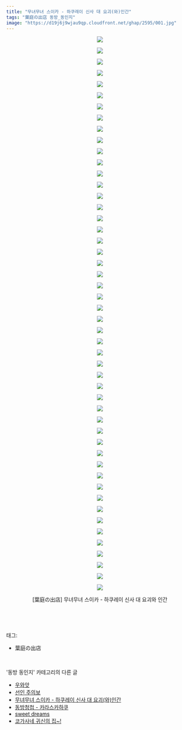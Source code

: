 ```yaml
---
title: "무녀무녀 스이카 - 하쿠레이 신사 대 요괴(와)인간"
tags: "葉庭の出店 동방_동인지"
image: "https://d19j6j9wjau9qp.cloudfront.net/ghap/2595/001.jpg"
---
```

<div class="article">
<p style="text-align: center; clear: none; float: none;"><img src="{{ site.imgserver8 }}/ghap/2595/001.jpg"/></p>
<p style="text-align: center; clear: none; float: none;"><img src="{{ site.imgserver8 }}/ghap/2595/002.jpg"/></p>
<p style="text-align: center; clear: none; float: none;"><img src="{{ site.imgserver8 }}/ghap/2595/003.jpg"/></p>
<p style="text-align: center; clear: none; float: none;"><img src="{{ site.imgserver8 }}/ghap/2595/004.jpg"/></p>
<p style="text-align: center; clear: none; float: none;"><img src="{{ site.imgserver8 }}/ghap/2595/005.jpg"/></p>
<p style="text-align: center; clear: none; float: none;"><img src="{{ site.imgserver8 }}/ghap/2595/006.jpg"/></p>
<p style="text-align: center; clear: none; float: none;"><img src="{{ site.imgserver8 }}/ghap/2595/007.jpg"/></p>
<p style="text-align: center; clear: none; float: none;"><img src="{{ site.imgserver8 }}/ghap/2595/008.jpg"/></p>
<p style="text-align: center; clear: none; float: none;"><img src="{{ site.imgserver8 }}/ghap/2595/009.jpg"/></p>
<p style="text-align: center; clear: none; float: none;"><img src="{{ site.imgserver8 }}/ghap/2595/010.jpg"/></p>
<p style="text-align: center; clear: none; float: none;"><img src="{{ site.imgserver8 }}/ghap/2595/011.jpg"/></p>
<p style="text-align: center; clear: none; float: none;"><img src="{{ site.imgserver8 }}/ghap/2595/012.jpg"/></p>
<p style="text-align: center; clear: none; float: none;"><img src="{{ site.imgserver8 }}/ghap/2595/013.jpg"/></p>
<p style="text-align: center; clear: none; float: none;"><img src="{{ site.imgserver8 }}/ghap/2595/014.jpg"/></p>
<p style="text-align: center; clear: none; float: none;"><img src="{{ site.imgserver8 }}/ghap/2595/015.jpg"/></p>
<p style="text-align: center; clear: none; float: none;"><img src="{{ site.imgserver8 }}/ghap/2595/016.jpg"/></p>
<p style="text-align: center; clear: none; float: none;"><img src="{{ site.imgserver8 }}/ghap/2595/017.jpg"/></p>
<p style="text-align: center; clear: none; float: none;"><img src="{{ site.imgserver8 }}/ghap/2595/018.jpg"/></p>
<p style="text-align: center; clear: none; float: none;"><img src="{{ site.imgserver8 }}/ghap/2595/019.jpg"/></p>
<p style="text-align: center; clear: none; float: none;"><img src="{{ site.imgserver8 }}/ghap/2595/020.jpg"/></p>
<p style="text-align: center; clear: none; float: none;"><img src="{{ site.imgserver8 }}/ghap/2595/021.jpg"/></p>
<p style="text-align: center; clear: none; float: none;"><img src="{{ site.imgserver8 }}/ghap/2595/022.jpg"/></p>
<p style="text-align: center; clear: none; float: none;"><img src="{{ site.imgserver8 }}/ghap/2595/023.jpg"/></p>
<p style="text-align: center; clear: none; float: none;"><img src="{{ site.imgserver8 }}/ghap/2595/024.jpg"/></p>
<p style="text-align: center; clear: none; float: none;"><img src="{{ site.imgserver8 }}/ghap/2595/025.jpg"/></p>
<p style="text-align: center; clear: none; float: none;"><img src="{{ site.imgserver8 }}/ghap/2595/026.jpg"/></p>
<p style="text-align: center; clear: none; float: none;"><img src="{{ site.imgserver8 }}/ghap/2595/027.jpg"/></p>
<p style="text-align: center; clear: none; float: none;"><img src="{{ site.imgserver8 }}/ghap/2595/028.jpg"/></p>
<p style="text-align: center; clear: none; float: none;"><img src="{{ site.imgserver8 }}/ghap/2595/029.jpg"/></p>
<p style="text-align: center; clear: none; float: none;"><img src="{{ site.imgserver8 }}/ghap/2595/030.jpg"/></p>
<p style="text-align: center; clear: none; float: none;"><img src="{{ site.imgserver8 }}/ghap/2595/031.jpg"/></p>
<p style="text-align: center; clear: none; float: none;"><img src="{{ site.imgserver8 }}/ghap/2595/032.jpg"/></p>
<p style="text-align: center; clear: none; float: none;"><img src="{{ site.imgserver8 }}/ghap/2595/033.jpg"/></p>
<p style="text-align: center; clear: none; float: none;"><img src="{{ site.imgserver8 }}/ghap/2595/034.jpg"/></p>
<p style="text-align: center; clear: none; float: none;"><img src="{{ site.imgserver8 }}/ghap/2595/035.jpg"/></p>
<p style="text-align: center; clear: none; float: none;"><img src="{{ site.imgserver8 }}/ghap/2595/036.jpg"/></p>
<p style="text-align: center; clear: none; float: none;"><img src="{{ site.imgserver8 }}/ghap/2595/037.jpg"/></p>
<p style="text-align: center; clear: none; float: none;"><img src="{{ site.imgserver8 }}/ghap/2595/038.jpg"/></p>
<p style="text-align: center; clear: none; float: none;"><img src="{{ site.imgserver8 }}/ghap/2595/039.jpg"/></p>
<p style="text-align: center; clear: none; float: none;"><img src="{{ site.imgserver8 }}/ghap/2595/040.jpg"/></p>
<p style="text-align: center; clear: none; float: none;"><img src="{{ site.imgserver8 }}/ghap/2595/041.jpg"/></p>
<p style="text-align: center; clear: none; float: none;"><img src="{{ site.imgserver8 }}/ghap/2595/042.jpg"/></p>
<p style="text-align: center; clear: none; float: none;"><img src="{{ site.imgserver8 }}/ghap/2595/043.jpg"/></p>
<p style="text-align: center; clear: none; float: none;"><img src="{{ site.imgserver8 }}/ghap/2595/044.jpg"/></p>
<p style="text-align: center; clear: none; float: none;"><img src="{{ site.imgserver8 }}/ghap/2595/045.jpg"/></p>
<p style="text-align: center; clear: none; float: none;"><img src="{{ site.imgserver8 }}/ghap/2595/046.jpg"/></p>
<p style="text-align: center; clear: none; float: none;"><img src="{{ site.imgserver8 }}/ghap/2595/047.jpg"/></p>
<p style="text-align: center; clear: none; float: none;"><img src="{{ site.imgserver8 }}/ghap/2595/048.jpg"/></p>
<p style="text-align: center; clear: none; float: none;"><img src="{{ site.imgserver8 }}/ghap/2595/049.jpg"/></p>
<p style="text-align: center; clear: none; float: none;"><img src="{{ site.imgserver8 }}/ghap/2595/050.jpg"/></p>
<p style="text-align: center; clear: none; float: none;">[葉庭の出店] 무녀무녀 스이카 - 하쿠레이 신사 대 요괴와 인간</p>
<p><br/></p>
</div><br/>
<div class="tagTrail">
<p>태그: </p>
<ul>
<li>葉庭の出店</li>
</ul>
</div><br/>
<div class="another">
<p>'동방 동인지' 카테고리의 다른 글</p>
<ul>
<li><a href="/ghap_2598">우와앗</a></li>
<li><a href="/ghap_2597">선인 주의보</a></li>
<li><a href="/ghap_2595">무녀무녀 스이카 - 하쿠레이 신사 대 요괴(와)인간</a></li>
<li><a href="/ghap_2594">동방청첩 - 카라스카하쿠</a></li>
<li><a href="/ghap_2593">sweet dreams</a></li>
<li><a href="/ghap_2592">코가사네 귀신의 집~!</a></li>
</ul>
</div><br/>
<div class="cb_module cb_fluid">
<div class="cb_wrt cb_profile">
</div><!-- commentList close -->
</div><br/>
